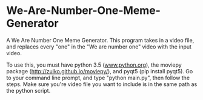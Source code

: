 # We-Are-Number-One-Meme-Generator
A We Are Number One Meme Generator. This program takes in a video file, and replaces every "one" in the "We are number one" video with the input video.

To use this, you must have python 3.5 (www.python.org), the moviepy package (http://zulko.github.io/moviepy/), and pyqt5 (pip install pyqt5).
Go to your command line prompt, and type "python main.py", then follow the steps.
Make sure you're video file you want to include is in the same path as the python script.
